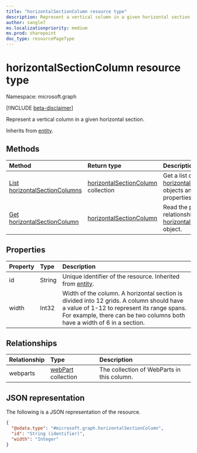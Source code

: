 ```yaml
---
title: "horizontalSectionColumn resource type"
description: Represent a vertical column in a given horizontal section
author: sangle7
ms.localizationpriority: medium
ms.prod: sharepoint
doc_type: resourcePageType
---
```


# horizontalSectionColumn resource type

Namespace: microsoft.graph

[!INCLUDE [beta-disclaimer](../../includes/beta-disclaimer.md)]

Represent a vertical column in a given horizontal section.

Inherits from [entity](../resources/entity.md).

## Methods
|Method|Return type|Description|
|:---|:---|:---|
|[List horizontalSectionColumns](../api/horizontalsection-list-columns.md)|[horizontalSectionColumn](../resources/horizontalsectioncolumn.md) collection|Get a list of the [horizontalSectionColumn](../resources/horizontalsectioncolumn.md) objects and their properties.|
|[Get horizontalSectionColumn](../api/horizontalsectioncolumn-get.md)|[horizontalSectionColumn](../resources/horizontalsectioncolumn.md)|Read the properties and relationships of a [horizontalSectionColumn](../resources/horizontalsectioncolumn.md) object.|


## Properties
|Property|Type|Description|
|:---|:---|:---|
|id|String|Unique identifier of the resource. Inherited from [entity](../resources/entity.md).|
|width|Int32|Width of the column. A horizontal section is divided into 12 grids. A column should have a value of 1-12 to represent its range spans. For example, there can be two columns both have a width of 6 in a section.|

## Relationships
|Relationship|Type|Description|
|:---|:---|:---|
|webparts|[webPart](../resources/webpart.md) collection|The collection of WebParts in this column.|

## JSON representation
The following is a JSON representation of the resource.
<!-- {
  "blockType": "resource",
  "keyProperty": "id",
  "@odata.type": "microsoft.graph.horizontalSectionColumn",
  "baseType": "microsoft.graph.entity",
  "openType": false
}
-->
``` json
{
  "@odata.type": "#microsoft.graph.horizontalSectionColumn",
  "id": "String (identifier)",
  "width": "Integer"
}
```

